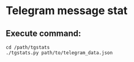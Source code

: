 # Telegram message stat

## Execute command:
```
cd /path/tgstats
./tgstats.py path/to/telegram_data.json
```